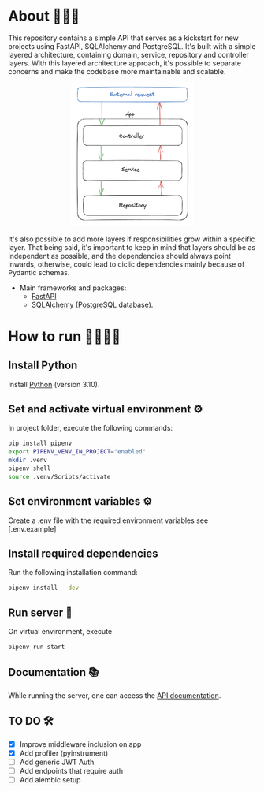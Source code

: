 # About 🧑🏻‍💻

This repository contains a simple API that serves as a kickstart for new projects using FastAPI, SQLAlchemy and PostgreSQL. It's built with a simple layered architecture, containing domain, service, repository and controller layers. With this layered architecture approach, it's possible to separate concerns and make the codebase more maintainable and scalable.

<p align="center">
  <img src="layered-architecture.png" width="250">
</p>

It's also possible to add more layers if responsibilities grow within a specific layer. That being said, it's important to keep in mind that layers should be as independent as possible, and the dependencies should always point inwards, otherwise, could lead to ciclic dependencies mainly because of Pydantic schemas.

- Main frameworks and packages:
  - [FastAPI](https://fastapi.tiangolo.com/)
  - [SQLAlchemy](https://www.sqlalchemy.org/) ([PostgreSQL](https://www.postgresql.org/) database).

# How to run 🏃🏻‍♂️‍➡️

## Install Python

Install [Python](https://www.python.org/downloads/) (version 3.10).

## Set and activate virtual environment ⚙

In project folder, execute the following commands:

```bash
pip install pipenv
export PIPENV_VENV_IN_PROJECT="enabled"
mkdir .venv
pipenv shell
source .venv/Scripts/activate
```

## Set environment variables ⚙

Create a .env file with the required environment variables see [.env.example]

## Install required dependencies

Run the following installation command:

```bash
pipenv install --dev
```

## Run server 🚀

On virtual environment, execute

```bash
pipenv run start
```

## Documentation 📚

While running the server, one can access the [API documentation](http://localhost:1337/docs).

## TO DO 🛠
- [X] Improve middleware inclusion on app
- [X] Add profiler (pyinstrument)
- [ ] Add generic JWT Auth
- [ ] Add endpoints that require auth
- [ ] Add alembic setup
